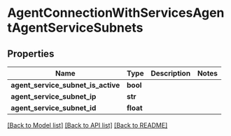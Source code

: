 # AgentConnectionWithServicesAgentAgentServiceSubnets

## Properties
Name | Type | Description | Notes
------------ | ------------- | ------------- | -------------
**agent_service_subnet_is_active** | **bool** |  | 
**agent_service_subnet_ip** | **str** |  | 
**agent_service_subnet_id** | **float** |  | 

[[Back to Model list]](../README.md#documentation-for-models) [[Back to API list]](../README.md#documentation-for-api-endpoints) [[Back to README]](../README.md)

